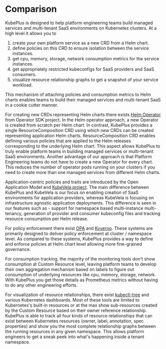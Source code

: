 
Comparison
===========

KubePlus is designed to help platform engineering teams build managed services and multi-tenant SaaS environments on Kubernetes clusters. At a high level it allows you to

1. create your own platform service as a new CRD from a Helm chart. 
2. define policies on this CRD to ensure isolation between the service instances. 
3. get cpu, memory, storage, network consumption metrics for the service instances.
4. get appropriately restricted kubeconfigs for SaaS providers and SaaS consumers.
4. visualize resource relationship graphs to get a snapshot of your service workload.

This mechanism of attaching policies and consumption metrics to Helm charts enables teams to build their managed services and multi-tenant SaaS in a cookie cutter manner.

For creating new CRDs representing Helm charts there exists [Helm Operator](https://sdk.operatorframework.io/docs/building-operators/helm/tutorial/) from Operator SDK project. In the Helm operator approach, a new Operator is created from scratch per Helm chart. In contrast, KubePlus provides a single ResourceComposition CRD using which new CRDs can be created representing application Helm charts.
ResourceComposition CRD enables defining various policies that are applied to the Helm releases corresponding to the underlying Helm chart. This aspect allows KubePlus to truly enable platform teams in building managed services or multi-tenant SaaS environments. Another advantage of our approach is that Platform Engineering teams do not have to create a new Operator for every chart. This reduces the number of operator pods running on your clusters if you need to create more than one managed services from different Helm charts.

Application-centric policies and traits are introduced by the Open Application Model and [KubeVela project](https://github.com/oam-dev/kubevela). The main difference between KubePlus and KubeVela is our focus on enabling creation of SaaS environments for application providers, whereas KubeVela is focusing on infrastructure agnostic application deployments. This difference is seen in our features such as - support for namespace based multi-instance multi-tenancy, generation of provider and consumer kubeconfig files and tracking resource consumption per Helm release.

For policy enforcement there exist [OPA](https://www.openpolicyagent.org/) and [Kyverno](https://kyverno.io/). These systems are primarily designed to deliver policy enforcement at cluster / namespace level. As compared to these systems, KubePlus provides a way to define and enforce policies at Helm chart level allowing more fine-grained governance.

For consumption tracking, the majority of the monitoring tools don't show consumption at Custom Resource level, leaving platform teams to develop their own aggregation mechanism based on labels to figure out consumption of underlying resources like cpu, memory, storage, network. With KubePlus you get those details as Prometheus metrics without having to do any other engineering efforts. 

For visualization of resource relationships, there exist [kubectl-tree](https://github.com/ahmetb/kubectl-tree) and various Kubernetes dashboards. Most of these tools are limited to Kubernetes's built-in resources or at the max show sub-resources created by the Custom Resource based on their owner reference relationship. KubePlus is able to track all four kinds of resource relationships that can exist between Kubernetes resources (owner, label, annotation, spec properties) and show you the most complete relationship graphs between the running resources in any given namespace. This allows platform engineers to get a sneak peek into what's happening inside a tenant namespace.